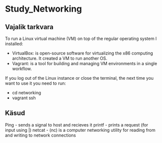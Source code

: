 # Study_Networking

## Vajalik tarkvara

To run a Linux virtual machine (VM) on top of the regular operating system I installed:
- VirtualBox: is open-source software for virtualizing the x86 computing architecture. It created a VM to run another OS.
- Vagrant: is a tool for building and managing VM environments in a single workflow.

If you log out of the Linux instance or close the terminal, the next time you want to use it you need to run:
- cd networking
- vagrant ssh

## Käsud

Ping - sends a signal to host and recieves it
printf - prints a request (for input using |)
netcat - (nc) is a computer networking utility for reading from and writing to network connections

